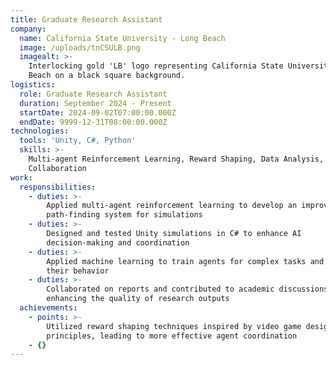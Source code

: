 ```yaml
---
title: Graduate Research Assistant
company:
  name: California State University - Long Beach
  image: /uploads/tnCSULB.png
  imagealt: >-
    Interlocking gold 'LB' logo representing California State University Long
    Beach on a black square background.
logistics:
  role: Graduate Research Assistant
  duration: September 2024 - Present
  startDate: 2024-09-02T07:00:00.000Z
  endDate: 9999-12-31T08:00:00.000Z
technologies:
  tools: 'Unity, C#, Python'
  skills: >-
    Multi-agent Reinforcement Learning, Reward Shaping, Data Analysis, Research
    Collaboration
work:
  responsibilities:
    - duties: >-
        Applied multi-agent reinforcement learning to develop an improved
        path-finding system for simulations
    - duties: >-
        Designed and tested Unity simulations in C# to enhance AI
        decision-making and coordination
    - duties: >-
        Applied machine learning to train agents for complex tasks and optimize
        their behavior
    - duties: >-
        Collaborated on reports and contributed to academic discussions,
        enhancing the quality of research outputs
  achievements:
    - points: >-
        Utilized reward shaping techniques inspired by video game design
        principles, leading to more effective agent coordination
    - {}
---
```


